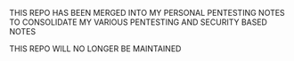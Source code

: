 THIS REPO HAS BEEN MERGED INTO MY PERSONAL PENTESTING NOTES TO CONSOLIDATE MY VARIOUS PENTESTING AND SECURITY BASED NOTES

THIS REPO WILL NO LONGER BE MAINTAINED
